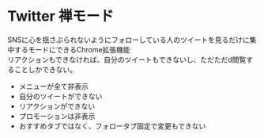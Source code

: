 # Twitter 禅モード

SNSに心を揺さぶられないようにフォローしている人のツイートを見るだけに集中するモードにできるChrome拡張機能  
リアクションもできなければ、自分のツイートもできないし、ただただd閲覧することしかできない。

- メニューが全て非表示
- 自分のツイートができない
- リアクションができない
- プロモーションは非表示
- おすすめタブではなく、フォロータブ固定で変更もできない